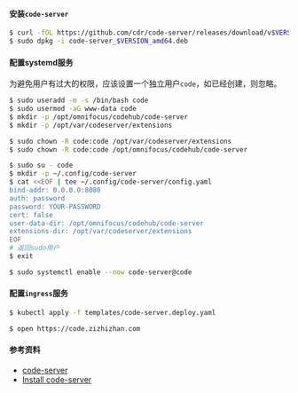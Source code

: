 #### 安装`code-server`

```bash
$ curl -fOL https://github.com/cdr/code-server/releases/download/v$VERSION/code-server_$VERSION_amd64.deb
$ sudo dpkg -i code-server_$VERSION_amd64.deb
```

#### 配置systemd服务

为避免用户有过大的权限，应该设置一个独立用户`code`，如已经创建，则忽略。

```bash
$ sudo useradd -m -s /bin/bash code
$ sudo usermod -aG www-data code
$ mkdir -p /opt/omnifocus/codehub/code-server
$ mkdir -p /opt/var/codeserver/extensions

$ sudo chown -R code:code /opt/var/codeserver/extensions
$ sudo chown -R code:code /opt/omnifocus/codehub/code-server

$ sudo su - code
$ mkdir -p ~/.config/code-server
$ cat <<EOF | tee ~/.config/code-server/config.yaml
bind-addr: 0.0.0.0:8080
auth: password
password: YOUR-PASSWORD
cert: false
user-data-dir: /opt/omnifocus/codehub/code-server
extensions-dir: /opt/var/codeserver/extensions
EOF
# 返回sudo用户
$ exit

$ sudo systemctl enable --now code-server@code
```

#### 配置`ingress`服务

```bash
$ kubectl apply -f templates/code-server.deploy.yaml

$ open https://code.zizhizhan.com
```

#### 参考资料

- [code-server](https://github.com/cdr/code-server)
- [Install code-server](https://coder.com/docs/code-server/latest/install)
